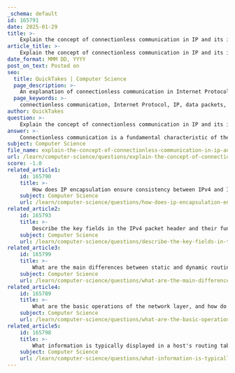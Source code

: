 ```yaml
---
_schema: default
id: 165791
date: 2025-01-29
title: >-
    Explain the concept of connectionless communication in IP and its implications for data transmission.
article_title: >-
    Explain the concept of connectionless communication in IP and its implications for data transmission.
date_format: MMM DD, YYYY
post_on_text: Posted on
seo:
  title: QuickTakes | Computer Science
  page_description: >-
    An explanation of connectionless communication in Internet Protocol (IP) highlighting its key characteristics, implications for data transmission, and its suitability for applications prioritizing speed over reliability.
  page_keywords: >-
    connectionless communication, Internet Protocol, IP, data packets, packet independence, no connection establishment, best effort delivery, data transmission, reliability, UDP, TCP, routing efficiency, data loss
author: QuickTakes
question: >-
    Explain the concept of connectionless communication in IP and its implications for data transmission.
answer: >-
    Connectionless communication is a fundamental characteristic of the Internet Protocol (IP), which is used for transmitting data across networks. In this model, data packets are sent without the need to establish a dedicated end-to-end connection between the sender and the receiver. Here are the key aspects and implications of connectionless communication in IP:\n\n### Key Characteristics of Connectionless Communication\n\n1. **Independence of Packets**: Each packet is treated as an independent unit. This means that packets can take different paths to reach the destination, and they may arrive out of order or not at all.\n\n2. **No Connection Establishment**: There is no need for a pre-established connection before data transmission. This reduces the overhead associated with connection setup and teardown, allowing for quicker data transmission.\n\n3. **Lack of Acknowledgments**: The sender does not receive acknowledgments from the receiver for the packets sent. This means that the sender does not know if the packets were successfully received, which can lead to potential data loss.\n\n4. **Reduced Overhead**: Since there is no need for control information such as synchronization or acknowledgments, connectionless communication has lower overhead compared to connection-oriented protocols.\n\n5. **Best Effort Delivery**: IP operates on a "best effort" delivery model, meaning it does not guarantee the delivery of packets. If packets are lost, corrupted, or delayed, IP does not provide mechanisms to recover from these issues.\n\n### Implications for Data Transmission\n\n- **Speed**: The reduced overhead and lack of connection establishment allow for faster transmission of data, making connectionless communication suitable for applications that prioritize speed over reliability, such as video streaming or online gaming.\n\n- **Flexibility**: Applications can choose to implement their own reliability mechanisms if needed. For instance, protocols like the User Datagram Protocol (UDP) provide a connectionless communication method, while Transmission Control Protocol (TCP) offers a connection-oriented approach with reliability features.\n\n- **Handling of Packet Loss**: Applications that use connectionless communication must be designed to handle potential packet loss. This can involve implementing error correction, retransmission strategies, or simply tolerating some level of data loss.\n\n- **Routing Efficiency**: Connectionless communication allows routers to make forwarding decisions based on the current network conditions, potentially optimizing the path taken by packets.\n\nIn summary, connectionless communication in IP provides a flexible and efficient means of transmitting data, particularly suited for applications where speed is critical and some data loss is acceptable. However, it also requires that applications be designed to handle the inherent unreliability of this communication model.
subject: Computer Science
file_name: explain-the-concept-of-connectionless-communication-in-ip-and-its-implications-for-data-transmission.md
url: /learn/computer-science/questions/explain-the-concept-of-connectionless-communication-in-ip-and-its-implications-for-data-transmission
score: -1.0
related_article1:
    id: 165790
    title: >-
        How does IP encapsulation ensure consistency between IPv4 and IPv6 packets?
    subject: Computer Science
    url: /learn/computer-science/questions/how-does-ip-encapsulation-ensure-consistency-between-ipv4-and-ipv6-packets
related_article2:
    id: 165793
    title: >-
        Describe the key fields in the IPv4 packet header and their functions.
    subject: Computer Science
    url: /learn/computer-science/questions/describe-the-key-fields-in-the-ipv4-packet-header-and-their-functions
related_article3:
    id: 165799
    title: >-
        What are the main differences between static and dynamic routing, and how do they impact network management?
    subject: Computer Science
    url: /learn/computer-science/questions/what-are-the-main-differences-between-static-and-dynamic-routing-and-how-do-they-impact-network-management
related_article4:
    id: 165789
    title: >-
        What are the basic operations of the network layer, and how do they contribute to data transmission?
    subject: Computer Science
    url: /learn/computer-science/questions/what-are-the-basic-operations-of-the-network-layer-and-how-do-they-contribute-to-data-transmission
related_article5:
    id: 165798
    title: >-
        What information is typically displayed in a host's routing table, and why is it important for network communication?
    subject: Computer Science
    url: /learn/computer-science/questions/what-information-is-typically-displayed-in-a-hosts-routing-table-and-why-is-it-important-for-network-communication
---
```


&nbsp;